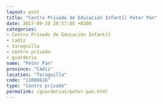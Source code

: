 ```yaml
---
layout: post
title: "Centro Privado de Educación Infantil Peter Pan"
date: 2017-09-20 20:57:05 +0200
categories:
- Centro Privado de Educación Infantil
- cadiz
- taraguilla
- Centro privado
- guarderia
name: "Peter Pan"
province: "Cádiz"
location: "Taraguilla"
code: "11008616"
type: "Centro privado"
permalink: /guarderias/peter-pan.html
---
```

